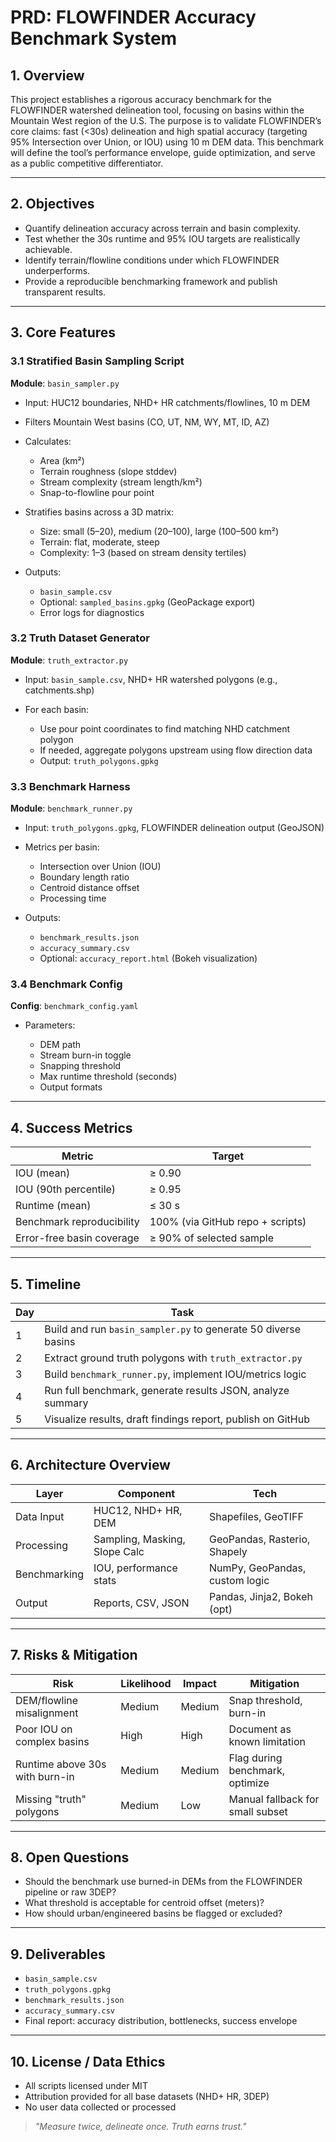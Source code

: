 # PRD: FLOWFINDER Accuracy Benchmark System

## 1. Overview

This project establishes a rigorous accuracy benchmark for the FLOWFINDER watershed delineation tool, focusing on basins within the Mountain West region of the U.S. The purpose is to validate FLOWFINDER’s core claims: fast (<30s) delineation and high spatial accuracy (targeting 95% Intersection over Union, or IOU) using 10 m DEM data. This benchmark will define the tool’s performance envelope, guide optimization, and serve as a public competitive differentiator.

---

## 2. Objectives

* Quantify delineation accuracy across terrain and basin complexity.
* Test whether the 30s runtime and 95% IOU targets are realistically achievable.
* Identify terrain/flowline conditions under which FLOWFINDER underperforms.
* Provide a reproducible benchmarking framework and publish transparent results.

---

## 3. Core Features

### 3.1 Stratified Basin Sampling Script

**Module**: `basin_sampler.py`

* Input: HUC12 boundaries, NHD+ HR catchments/flowlines, 10 m DEM
* Filters Mountain West basins (CO, UT, NM, WY, MT, ID, AZ)
* Calculates:

  * Area (km²)
  * Terrain roughness (slope stddev)
  * Stream complexity (stream length/km²)
  * Snap-to-flowline pour point
* Stratifies basins across a 3D matrix:

  * Size: small (5–20), medium (20–100), large (100–500 km²)
  * Terrain: flat, moderate, steep
  * Complexity: 1–3 (based on stream density tertiles)
* Outputs:

  * `basin_sample.csv`
  * Optional: `sampled_basins.gpkg` (GeoPackage export)
  * Error logs for diagnostics

### 3.2 Truth Dataset Generator

**Module**: `truth_extractor.py`

* Input: `basin_sample.csv`, NHD+ HR watershed polygons (e.g., catchments.shp)
* For each basin:

  * Use pour point coordinates to find matching NHD catchment polygon
  * If needed, aggregate polygons upstream using flow direction data
  * Output: `truth_polygons.gpkg`

### 3.3 Benchmark Harness

**Module**: `benchmark_runner.py`

* Input: `truth_polygons.gpkg`, FLOWFINDER delineation output (GeoJSON)
* Metrics per basin:

  * Intersection over Union (IOU)
  * Boundary length ratio
  * Centroid distance offset
  * Processing time
* Outputs:

  * `benchmark_results.json`
  * `accuracy_summary.csv`
  * Optional: `accuracy_report.html` (Bokeh visualization)

### 3.4 Benchmark Config

**Config**: `benchmark_config.yaml`

* Parameters:

  * DEM path
  * Stream burn-in toggle
  * Snapping threshold
  * Max runtime threshold (seconds)
  * Output formats

---

## 4. Success Metrics

| Metric                    | Target                           |
| ------------------------- | -------------------------------- |
| IOU (mean)                | ≥ 0.90                           |
| IOU (90th percentile)     | ≥ 0.95                           |
| Runtime (mean)            | ≤ 30 s                           |
| Benchmark reproducibility | 100% (via GitHub repo + scripts) |
| Error-free basin coverage | ≥ 90% of selected sample         |

---

## 5. Timeline

| Day | Task                                                           |
| --- | -------------------------------------------------------------- |
| 1   | Build and run `basin_sampler.py` to generate 50 diverse basins |
| 2   | Extract ground truth polygons with `truth_extractor.py`        |
| 3   | Build `benchmark_runner.py`, implement IOU/metrics logic       |
| 4   | Run full benchmark, generate results JSON, analyze summary     |
| 5   | Visualize results, draft findings report, publish on GitHub    |

---

## 6. Architecture Overview

| Layer        | Component                     | Tech                           |
| ------------ | ----------------------------- | ------------------------------ |
| Data Input   | HUC12, NHD+ HR, DEM           | Shapefiles, GeoTIFF            |
| Processing   | Sampling, Masking, Slope Calc | GeoPandas, Rasterio, Shapely   |
| Benchmarking | IOU, performance stats        | NumPy, GeoPandas, custom logic |
| Output       | Reports, CSV, JSON            | Pandas, Jinja2, Bokeh (opt)    |

---

## 7. Risks & Mitigation

| Risk                           | Likelihood | Impact | Mitigation                       |
| ------------------------------ | ---------- | ------ | -------------------------------- |
| DEM/flowline misalignment      | Medium     | Medium | Snap threshold, burn-in          |
| Poor IOU on complex basins     | High       | High   | Document as known limitation     |
| Runtime above 30s with burn-in | Medium     | Medium | Flag during benchmark, optimize  |
| Missing "truth" polygons       | Medium     | Low    | Manual fallback for small subset |

---

## 8. Open Questions

* Should the benchmark use burned-in DEMs from the FLOWFINDER pipeline or raw 3DEP?
* What threshold is acceptable for centroid offset (meters)?
* How should urban/engineered basins be flagged or excluded?

---

## 9. Deliverables

* `basin_sample.csv`
* `truth_polygons.gpkg`
* `benchmark_results.json`
* `accuracy_summary.csv`
* Final report: accuracy distribution, bottlenecks, success envelope

---

## 10. License / Data Ethics

* All scripts licensed under MIT
* Attribution provided for all base datasets (NHD+ HR, 3DEP)
* No user data collected or processed

> *"Measure twice, delineate once. Truth earns trust."*
